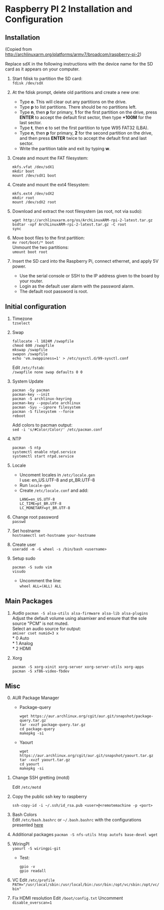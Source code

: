 # Raspberry PI 2 Installation and Configuration

## Installation 
(Copied from http://archlinuxarm.org/platforms/armv7/broadcom/raspberry-pi-2)

Replace sdX in the following instructions with the device name for the SD card as it appears on your computer.  

1. Start fdisk to partition the SD card:  
`fdisk /dev/sdX`  
2. At the fdisk prompt, delete old partitions and create a new one:  
	* Type **o**. This will clear out any partitions on the drive.  
	* Type **p** to list partitions. There should be no partitions left.  
	* Type **n**, then **p** for primary, **1** for the first partition on the drive, press **ENTER** to accept the default first sector, then type **+100M** for the last sector.  
 	* Type **t**, then **c** to set the first partition to type W95 FAT32 (LBA).  
	* Type **n**, then **p** for primary, **2** for the second partition on the drive, and then press **ENTER** twice to accept the default first and last sector.  
	* Write the partition table and exit by typing **w**.  
3. Create and mount the FAT filesystem:  
	```
	mkfs.vfat /dev/sdX1
	mkdir boot
	mount /dev/sdX1 boot
	```

4. Create and mount the ext4 filesystem:  
	```
	mkfs.ext4 /dev/sdX2
	mkdir root
	mount /dev/sdX2 root
	```
5. Download and extract the root filesystem (as root, not via sudo):  
	```
	wget http://archlinuxarm.org/os/ArchLinuxARM-rpi-2-latest.tar.gz  
	bsdtar -xpf ArchLinuxARM-rpi-2-latest.tar.gz -C root  
	sync  
	```
6. Move boot files to the first partition:  
	`mv root/boot/* boot`  
	Unmount the two partitions:  
	`umount boot root`  

7. Insert the SD card into the Raspberry Pi, connect ethernet, and apply 5V power.  
	* Use the serial console or SSH to the IP address given to the board by your router.
	* Login as the default user alarm with the password alarm.
	* The default root password is root.

## Initial configuration

1. Timezone  
	`tzselect`

2. Swap  
	```
	fallocate -l 1024M /swapfile  
	chmod 600 /swapfile  
	mkswap /swapfile  
	swapon /swapfile  
	echo 'vm.swappiness=1' > /etc/sysctl.d/99-sysctl.conf  
	```
	Edit `/etc/fstab`:  
	`/swapfile none swap defaults 0 0`  

3. System Update
	```
	pacman -Sy pacman  
	pacman-key --init  
	pacman -S archlinux-keyring  
	pacman-key --populate archlinux  
	pacman -Syu --ignore filesystem  
	pacman -S filesystem --force  
	reboot  
	```
	Add colors to pacman output:  
	`sed -i 's/#Color/Color/' /etc/pacman.conf`
4. NTP  
	```
	pacman -S ntp  
	systemctl enable ntpd.service  
	systemctl start ntpd.service  
	```

5. Locale  
	* Uncoment locales in `/etc/locale.gen`  
		I use: en_US.UTF-8 and pt_BR.UTF-8  
	* Run `locale-gen`  
	* Create `/etc/locale.conf` and add:  
		```
		LANG=en_US.UTF-8  
		LC_TIME=pt_BR.UTF-8  
		LC_MONETARY=pt_BR.UTF-8  
		```
	
6. Change root password  
	`passwd`  

7. Set hostname   
	`hostnamectl set-hostname your-hostname`  

8. Create user  
	`useradd -m -G wheel -s /bin/bash <username>`

9. Setup sudo  
	```
	pacman -S sudo vim  
	visudo  
	```
	* Uncomment the line:  
	`wheel ALL=(ALL) ALL`  

## Main Packages

1. Audio
	`pacman -S alsa-utils alsa-firmware alsa-lib alsa-plugins`  
	Adjust the default volume using alsamixer and ensure that the sole source "PCM" is not muted.  
	Select an audio source for output:  
	`amixer cset numid=3 x`  
		* 0 Auto  
		* 1 Analog  
		* 2 HDMI  

2. Xorg
	```
	pacman -S xorg-xinit xorg-server xorg-server-utils xorg-apps  
	pacman -S xf86-video-fbdev  
	```

## Misc

0. AUR Package Manager
	* Package-query
		```
		wget https://aur.archlinux.org/cgit/aur.git/snapshot/package-query.tar.gz`  
		tar -xvzf package-query.tar.gz  
		cd package-query  
		makepkg -si  
		```
	* Yaourt
		```
		wget https://aur.archlinux.org/cgit/aur.git/snapshot/yaourt.tar.gz  
		tar -xvzf yaourt.tar.gz  
		cd yaourt  
		makepkg -si  
		```

1. Change SSH gretting (motd)

	Edit `/etc/motd`

2. Copy the public ssh key to raspberry  

	`ssh-copy-id -i ~/.ssh/id_rsa.pub <user>@<remotemachine -p <port>`

3. Bash Colors  
	Edit `/etc/bash.bashrc` or `~/.bash.bashrc` with the configurations presented [here](../systemsettings/arch/)  

4. Additional packages
	`pacman -S nfs-utils htop autofs base-devel wget` 

5. WiringPI  
	`yaourt -S wiringpi-git`  
	* Test:  
		```
		gpio -v  
		gpio readall  
		```

6. VC
	Edit `/etc/profile`  
	`PATH="/usr/local/sbin:/usr/local/bin:/usr/bin:/opt/vc/sbin:/opt/vc/bin"`  

7. Fix HDMI resolution
	Edit `/boot/config.txt`
	Uncomment `disable_overscan=1`

